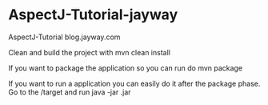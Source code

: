 # AspectJ-Tutorial-jayway
AspectJ-Tutorial blog.jayway.com

Clean and build the project with 
mvn clean install

If you want to package the application so you can run do
mvn package

If you want to run a application you can easily do it after the package phase. 
Go to the <application-folder>/target and run 
java -jar <application-file>.jar

